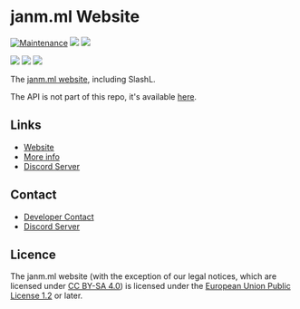 # janm.ml Website

[![Maintenance](https://img.shields.io/badge/Maintained%3F-yes-green.svg)](https://GitHub.com/janmml/janmWeb/graphs/commit-activity)
![](https://img.shields.io/github/contributors-anon/janmml/janmWeb)
![](https://img.shields.io/discord/677598544160358418)

![](https://img.shields.io/david/janmml/janmWeb)
![](https://img.shields.io/github/package-json/v/janmml/janmWeb)
![](https://img.shields.io/website?down_color=red&down_message=offline&up_color=green&up_message=online&url=https%3A%2F%2Fjanm.ml)


The [janm.ml website](https://janm.ml), including SlashL.

The API is not part of this repo, it's available [here](https://github.com/janmml/janmApi).

## Links

- [Website](https://janm.ml)
- [More info](https://janm.ml/dev/janmWeb)
- [Discord Server](https://janm.ml/discord)

## Contact 

- [Developer Contact](https://janm.ml/contact)
- [Discord Server](https://janm.ml/discord)

## Licence

The janm.ml website (with the exception of our legal notices, which are licensed under [CC BY-SA 4.0](https://creativecommons.org/licenses/by-sa/4.0/)) is licensed under the [European Union Public License 1.2](http://ec.europa.eu/idabc/eupl.html) or later.
